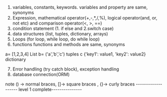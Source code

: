1. variables, constants, keywords.
   variables and property are same, synonyms
2. Expression, mathematical operator(+,-,\*,/,%), logical operator(and, or, not etc) and comparison operator(<, >, ==)
3. condition statement (1. if else and 2.switch case)
4. data structures (list, tuples, dictionary, arrays)
5. Loops (for loop, while loop, do while loop)
6. functions
   functions and methods are same, synonyms

a= [1,2,3,4] List
b= ('a','b','c') tuples
c {'key1': value1, 'key2': value2} dictionary

7. Error handling (try catch block), exception handling
8. database connection(ORM)

note () -> normal braces, []-> square braces , {}-> curly braces
------------------- level 1 complete---------------
